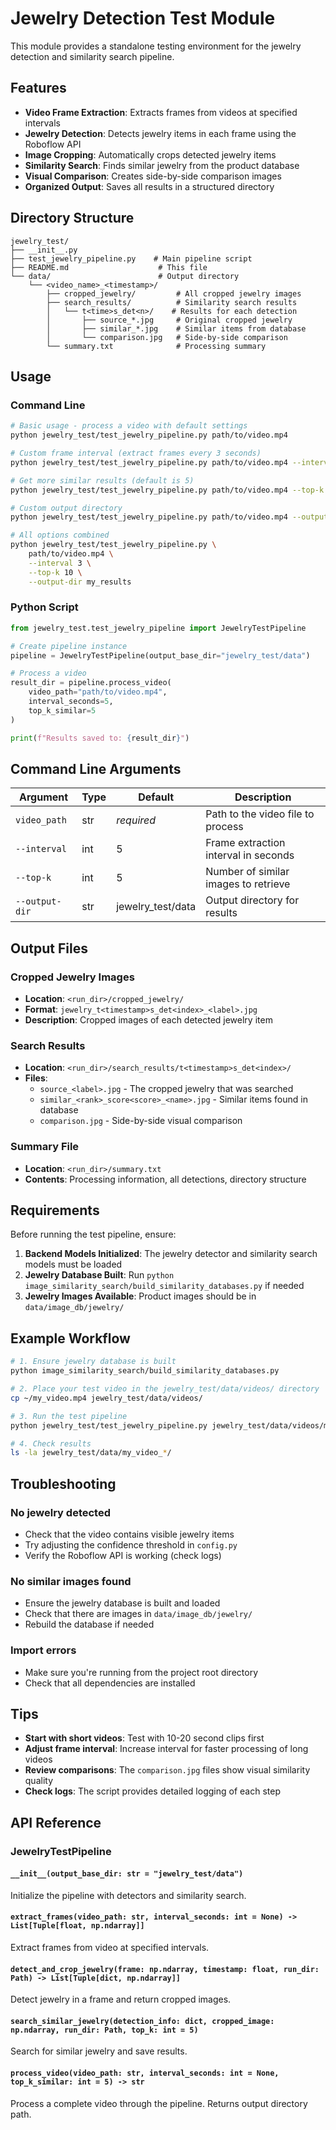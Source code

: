 # Jewelry Detection Test Module

This module provides a standalone testing environment for the jewelry detection and similarity search pipeline.

## Features

- **Video Frame Extraction**: Extracts frames from videos at specified intervals
- **Jewelry Detection**: Detects jewelry items in each frame using the Roboflow API
- **Image Cropping**: Automatically crops detected jewelry items
- **Similarity Search**: Finds similar jewelry from the product database
- **Visual Comparison**: Creates side-by-side comparison images
- **Organized Output**: Saves all results in a structured directory

## Directory Structure

```
jewelry_test/
├── __init__.py
├── test_jewelry_pipeline.py    # Main pipeline script
├── README.md                    # This file
└── data/                        # Output directory
    └── <video_name>_<timestamp>/
        ├── cropped_jewelry/         # All cropped jewelry images
        ├── search_results/          # Similarity search results
        │   └── t<time>s_det<n>/    # Results for each detection
        │       ├── source_*.jpg     # Original cropped jewelry
        │       ├── similar_*.jpg    # Similar items from database
        │       └── comparison.jpg   # Side-by-side comparison
        └── summary.txt              # Processing summary
```

## Usage

### Command Line

```bash
# Basic usage - process a video with default settings
python jewelry_test/test_jewelry_pipeline.py path/to/video.mp4

# Custom frame interval (extract frames every 3 seconds)
python jewelry_test/test_jewelry_pipeline.py path/to/video.mp4 --interval 3

# Get more similar results (default is 5)
python jewelry_test/test_jewelry_pipeline.py path/to/video.mp4 --top-k 10

# Custom output directory
python jewelry_test/test_jewelry_pipeline.py path/to/video.mp4 --output-dir my_results

# All options combined
python jewelry_test/test_jewelry_pipeline.py \
    path/to/video.mp4 \
    --interval 3 \
    --top-k 10 \
    --output-dir my_results
```

### Python Script

```python
from jewelry_test.test_jewelry_pipeline import JewelryTestPipeline

# Create pipeline instance
pipeline = JewelryTestPipeline(output_base_dir="jewelry_test/data")

# Process a video
result_dir = pipeline.process_video(
    video_path="path/to/video.mp4",
    interval_seconds=5,
    top_k_similar=5
)

print(f"Results saved to: {result_dir}")
```

## Command Line Arguments

| Argument | Type | Default | Description |
|----------|------|---------|-------------|
| `video_path` | str | *required* | Path to the video file to process |
| `--interval` | int | 5 | Frame extraction interval in seconds |
| `--top-k` | int | 5 | Number of similar images to retrieve |
| `--output-dir` | str | jewelry_test/data | Output directory for results |

## Output Files

### Cropped Jewelry Images
- **Location**: `<run_dir>/cropped_jewelry/`
- **Format**: `jewelry_t<timestamp>s_det<index>_<label>.jpg`
- **Description**: Cropped images of each detected jewelry item

### Search Results
- **Location**: `<run_dir>/search_results/t<timestamp>s_det<index>/`
- **Files**:
  - `source_<label>.jpg` - The cropped jewelry that was searched
  - `similar_<rank>_score<score>_<name>.jpg` - Similar items found in database
  - `comparison.jpg` - Side-by-side visual comparison

### Summary File
- **Location**: `<run_dir>/summary.txt`
- **Contents**: Processing information, all detections, directory structure

## Requirements

Before running the test pipeline, ensure:

1. **Backend Models Initialized**: The jewelry detector and similarity search models must be loaded
2. **Jewelry Database Built**: Run `python image_similarity_search/build_similarity_databases.py` if needed
3. **Jewelry Images Available**: Product images should be in `data/image_db/jewelry/`

## Example Workflow

```bash
# 1. Ensure jewelry database is built
python image_similarity_search/build_similarity_databases.py

# 2. Place your test video in the jewelry_test/data/videos/ directory
cp ~/my_video.mp4 jewelry_test/data/videos/

# 3. Run the test pipeline
python jewelry_test/test_jewelry_pipeline.py jewelry_test/data/videos/my_video.mp4

# 4. Check results
ls -la jewelry_test/data/my_video_*/
```

## Troubleshooting

### No jewelry detected
- Check that the video contains visible jewelry items
- Try adjusting the confidence threshold in `config.py`
- Verify the Roboflow API is working (check logs)

### No similar images found
- Ensure the jewelry database is built and loaded
- Check that there are images in `data/image_db/jewelry/`
- Rebuild the database if needed

### Import errors
- Make sure you're running from the project root directory
- Check that all dependencies are installed

## Tips

- **Start with short videos**: Test with 10-20 second clips first
- **Adjust frame interval**: Increase interval for faster processing of long videos
- **Review comparisons**: The `comparison.jpg` files show visual similarity quality
- **Check logs**: The script provides detailed logging of each step

## API Reference

### JewelryTestPipeline

#### `__init__(output_base_dir: str = "jewelry_test/data")`
Initialize the pipeline with detectors and similarity search.

#### `extract_frames(video_path: str, interval_seconds: int = None) -> List[Tuple[float, np.ndarray]]`
Extract frames from video at specified intervals.

#### `detect_and_crop_jewelry(frame: np.ndarray, timestamp: float, run_dir: Path) -> List[Tuple[dict, np.ndarray]]`
Detect jewelry in a frame and return cropped images.

#### `search_similar_jewelry(detection_info: dict, cropped_image: np.ndarray, run_dir: Path, top_k: int = 5)`
Search for similar jewelry and save results.

#### `process_video(video_path: str, interval_seconds: int = None, top_k_similar: int = 5) -> str`
Process a complete video through the pipeline. Returns output directory path.

